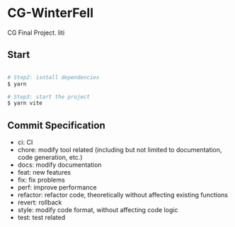 # CG-WinterFell
CG Final Project.
liti



## Start

```bash

# Step2: isntall dependencies
$ yarn

# Step3: start the project
$ yarn vite

```

## Commit Specification

- ci: CI
- chore: modify tool related (including but not limited to documentation, code generation, etc.)
- docs: modify documentation
- feat: new features
- fix: fix problems
- perf: improve performance
- refactor: refactor code, theoretically without affecting existing functions
- revert: rollback
- style: modify code format, without affecting code logic
- test: test related